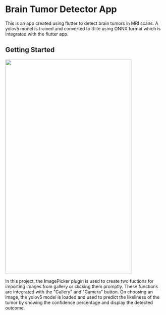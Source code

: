 # Brain Tumor Detector App

This is an app created using flutter to detect brain tumors in MRI scans. A yolov5 model is trained and converted to tflite using ONNX format which is integrated with the flutter app.

## Getting Started

<img src="https://github.com/sanyakapoor27/brain_tumor_detector/assets/138278818/da31eaf2-5ccd-4048-af32-4c719653c77d.png" width="400" height="680">


In this project, the ImagePicker plugin is used to create two fuctions for importing images from gallery or clicking them promptly. These functions are integrated with the "Gallery" and "Camera" button. On choosing an image, the yolov5 model is loaded and used to predict the likeliness of the tumor by showing the confidence percentage and display the detected outcome.
